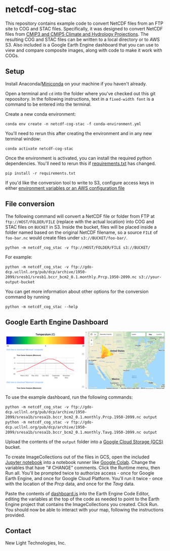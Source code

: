 # netcdf-cog-stac

This repository contains example code to convert NetCDF files from an FTP site to COG and STAC files. Specifically, it was designed to convert NetCDF files from [CMIP3 and CMIP5 Climate and Hydrology Projections](https://gdo-dcp.ucllnl.org/). The resulting COG and STAC files can be written to a local directory or to AWS S3. Also included is a Google Earth Engine dashboard that you can use to view and compare composite images, along with code to make it work with COGs.

## Setup

Install Anaconda/[Miniconda](https://docs.conda.io/en/latest/miniconda.html) on your machine if you haven't already.

Open a terminal and `cd` into the folder where you've checked out this git repoository. In the following instructions, text in a `fixed-width font` is a command to be entered into the terminal.

Create a new conda environment:

```
conda env create -n netcdf-cog-stac -f conda-environment.yml
```

You'll need to rerun this after creating the environment and in any new terminal window:

```
conda activate netcdf-cog-stac
```

Once the environment is activated, you can install the required python dependencies.
You'll need to rerun this if [requirements.txt](requirements.txt) has changed.

```
pip install -r requirements.txt
```

If you'd like the conversion tool to write to S3, configure access keys in either [environment variables or an AWS configuration file](https://boto3.amazonaws.com/v1/documentation/api/latest/guide/configuration.html#using-environment-variables)


## File conversion

The following command will convert a NetCDF file or folder from FTP at `ftp://HOST/FOLDER/FILE` (replace with the actual location) into COG and STAC files on `BUCKET` in S3. Inside the bucket, files will be placed inside a folder named based on the original NetCDF filename, so a source `FILE` of `foo-bar.nc` would create files under `s3://BUCKET/foo-bar/`.
```
python -m netcdf_cog_stac -v ftp://HOST/FOLDER/FILE s3://BUCKET/
```

For example:
```
python -m netcdf_cog_stac -v ftp://gdo-dcp.ucllnl.org/pub/dcp/archive/1950-2099/sresb1/sresb1.bccr_bcm2_0.1.monthly.Prcp.1950-2099.nc s3://your-output-bucket
```

You can get more information about other options for the conversion command by running

```
python -m netcdf_cog_stac --help
```


## Google Earth Engine Dashboard

![Screenshot of Google Earth Engine dashboard](images/gee_dashboard.png)

To use the example dashboard, run the following commands:
```
python -m netcdf_cog_stac -v ftp://gdo-dcp.ucllnl.org/pub/dcp/archive/1950-2099/sresa1b/sresa1b.bccr_bcm2_0.1.monthly.Prcp.1950-2099.nc output
python -m netcdf_cog_stac -v ftp://gdo-dcp.ucllnl.org/pub/dcp/archive/1950-2099/sresa1b/sresa1b.bccr_bcm2_0.1.monthly.Tavg.1950-2099.nc output
```

Upload the contents of the `output` folder into a [Google Cloud Storage (GCS)](https://console.cloud.google.com/storage/) bucket.

To create ImageCollections out of the files in GCS, open the included [Jupyter notebook](google_earth_engine/COG_Backed_Image_Asset_Registration_into_an_ImageCollection.ipynb) into a notebook runner like [Google Colab](https://colab.research.google.com/). Change the variables that have "# CHANGE" comments. Click the Runtime menu, then Run all. You'll be prompted twice to authorize access - once for Google Earth Engine, and once for Google Cloud Platform. You'll run it twice - once with the location of the _Prcp_ data, and once for the _Tavg_ data. 

Paste the contents of [dashboard.js](google_earth_engine/dashboard.js) into the Earth Engine Code Editor, editing the variables at the top of the code as needed to point to the Earth Engine project that contains the ImageCollections you created. Click Run. You should now be able to interact with your map, following the instructions provided.


## Contact
New Light Technologies, Inc.
